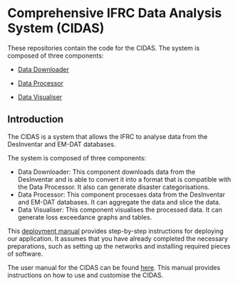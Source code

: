 # Comprehensive IFRC Data Analysis System (CIDAS)

These repositories contain the code for the CIDAS. The system is composed of 
three components:

- [Data Downloader](https://github.com/COMP0016-IFRC-Team5/data-downloader)

- [Data Processor](https://github.com/COMP0016-IFRC-Team5/data-processor)

- [Data Visualiser](https://github.com/COMP0016-IFRC-Team5/data-visualiser)

## Introduction

The CIDAS is a system that allows the IFRC to analyse data from the DesInventar 
and EM-DAT databases. 

The system is composed of three components:

- Data Downloader: This component downloads data from the DesInventar and 
  is able to convert it into a format that is compatible with the Data 
  Processor. It also can generate disaster categorisations.
- Data Processor: This component processes data from the DesInventar and 
  EM-DAT databases. It can aggregate the data and slice the data.
- Data Visualiser: This component visualises the processed data. It can 
  generate loss exceedance graphs and tables.

This [deployment manual](https://github.com/COMP0016-IFRC-Team5/.github/blob/main/Deployment-Manual.md) 
provides step-by-step instructions for deploying our application. It assumes 
that you have already completed the necessary preparations, such as setting up 
the networks and installing required pieces of software.

The user manual for the CIDAS can be found 
[here](https://github.com/COMP0016-IFRC-Team5/.github/blob/main/User-Manual.md).
This manual provides instructions on how to use and customise the CIDAS.




